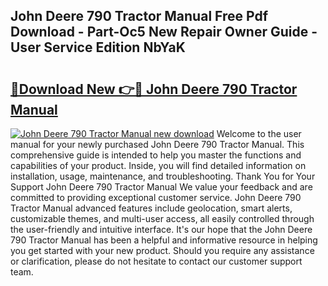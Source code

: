 ## John Deere 790 Tractor Manual Free Pdf Download - Part-Oc5 New Repair Owner Guide - User Service Edition NbYaK

# <h2><a href="http://bc88170.oget.top/?id=John+Deere+790+Tractor+Manual">🔗Download New 👉🔴 John Deere 790 Tractor Manual</a></h2>

[![John Deere 790 Tractor Manual new download](https://i.imgur.com/5g1atiW.png)](http://bc88170.oget.top/?id=John+Deere+790+Tractor+Manual)
Welcome to the user manual for your newly purchased John Deere 790 Tractor Manual. This comprehensive guide is intended to help you master the functions and capabilities of your product. Inside, you will find detailed information on installation, usage, maintenance, and troubleshooting. Thank You for Your Support John Deere 790 Tractor Manual We value your feedback and are committed to providing exceptional customer service. John Deere 790 Tractor Manual advanced features include geolocation, smart alerts, customizable themes, and multi-user access, all easily controlled through the user-friendly and intuitive interface. It's our hope that the John Deere 790 Tractor Manual has been a helpful and informative resource in helping you get started with your new product. Should you require any assistance or clarification, please do not hesitate to contact our customer support team.
